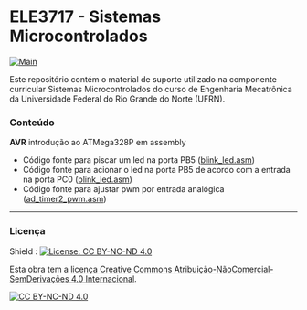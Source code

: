 # ELE3717 - Sistemas Microcontrolados

[![Main](https://img.shields.io/badge/main%20language-PT-blue)](/../../)

Este repositório contém o material de suporte utilizado na componente curricular Sistemas Microcontrolados do curso de Engenharia Mecatrônica da Universidade Federal do Rio Grande do Norte (UFRN).

### Conteúdo

**AVR** introdução ao ATMega328P em assembly

- Código fonte para piscar um led na porta PB5 ([blink_led.asm](https://github.com/sama-md/ELE3717/blob/main/asm/blink_led.asm))
- Código fonte para acionar o led na porta PB5 de acordo com a entrada na porta PC0 ([blink_led.asm](https://github.com/sama-md/ELE3717/blob/main/asm/io_read_pin.asm))
- Código fonte para ajustar pwm por entrada analógica ([ad_timer2_pwm.asm](https://github.com/sama-md/ELE3717/blob/main/asm/ad_timer2_pwm.asm))

---
### Licença

Shield : [![License: CC BY-NC-ND 4.0](https://img.shields.io/badge/License-CC%20BY--NC--ND%204.0-lightgrey)](https://creativecommons.org/licenses/by-nc-nd/4.0/)

Esta obra tem a [licença Creative Commons Atribuição-NãoComercial-SemDerivações 4.0 Internacional](https://creativecommons.org/licenses/by-nc-nd/4.0/deed.pt_BR).

[![CC BY-NC-ND 4.0](https://licensebuttons.net/l/by-nc-nd/4.0/88x31.png)](https://creativecommons.org/licenses/by-nc-nd/4.0/deed.pt_BR)

 
